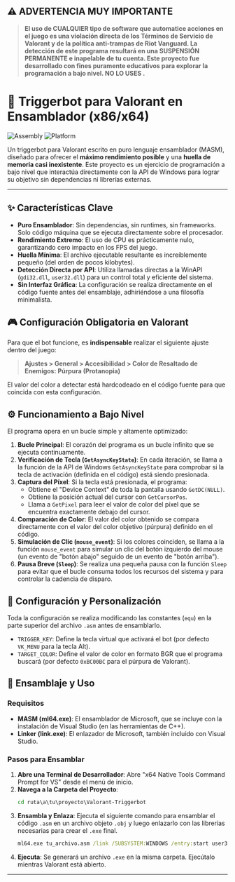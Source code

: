 ## ⚠️ ADVERTENCIA MUY IMPORTANTE

> **El uso de CUALQUIER tipo de software que automatice acciones en el juego es una violación directa de los Términos de Servicio de Valorant y de la política anti-trampas de Riot Vanguard. La detección de este programa resultará en una SUSPENSIÓN PERMANENTE e inapelable de tu cuenta. Este proyecto fue desarrollado con fines puramente educativos para explorar la programación a bajo nivel. NO LO USES .**

# 👾 Triggerbot para Valorant en Ensamblador (x86/x64)

![Assembly](https://img.shields.io/badge/Language-Assembly%20(MASM)-752F8A?style=for-the-badge&logo=c)
![Platform](https://img.shields.io/badge/Platform-Windows-0078D6?style=for-the-badge&logo=windows)

Un triggerbot para Valorant escrito en puro lenguaje ensamblador (MASM), diseñado para ofrecer el **máximo rendimiento posible** y una **huella de memoria casi inexistente**. Este proyecto es un ejercicio de programación a bajo nivel que interactúa directamente con la API de Windows para lograr su objetivo sin dependencias ni librerías externas.


---

## ✨ Características Clave

* **Puro Ensamblador**: Sin dependencias, sin runtimes, sin frameworks. Solo código máquina que se ejecuta directamente sobre el procesador.
* **Rendimiento Extremo**: El uso de CPU es prácticamente nulo, garantizando cero impacto en los FPS del juego.
* **Huella Mínima**: El archivo ejecutable resultante es increíblemente pequeño (del orden de pocos kilobytes).
* **Detección Directa por API**: Utiliza llamadas directas a la WinAPI (`gdi32.dll`, `user32.dll`) para un control total y eficiente del sistema.
* **Sin Interfaz Gráfica**: La configuración se realiza directamente en el código fuente antes del ensamblaje, adhiriéndose a una filosofía minimalista.

## 🎮 Configuración Obligatoria en Valorant

Para que el bot funcione, es **indispensable** realizar el siguiente ajuste dentro del juego:

> **Ajustes > General > Accesibilidad > Color de Resaltado de Enemigos: Púrpura (Protanopia)**

El valor del color a detectar está hardcodeado en el código fuente para que coincida con esta configuración.

## ⚙️ Funcionamiento a Bajo Nivel

El programa opera en un bucle simple y altamente optimizado:

1.  **Bucle Principal**: El corazón del programa es un bucle infinito que se ejecuta continuamente.
2.  **Verificación de Tecla (`GetAsyncKeyState`)**: En cada iteración, se llama a la función de la API de Windows `GetAsyncKeyState` para comprobar si la tecla de activación (definida en el código) está siendo presionada.
3.  **Captura del Píxel**: Si la tecla está presionada, el programa:
    * Obtiene el "Device Context" de toda la pantalla usando `GetDC(NULL)`.
    * Obtiene la posición actual del cursor con `GetCursorPos`.
    * Llama a `GetPixel` para leer el valor de color del píxel que se encuentra exactamente debajo del cursor.
4.  **Comparación de Color**: El valor del color obtenido se compara directamente con el valor del color objetivo (púrpura) definido en el código.
5.  **Simulación de Clic (`mouse_event`)**: Si los colores coinciden, se llama a la función `mouse_event` para simular un clic del botón izquierdo del mouse (un evento de "botón abajo" seguido de un evento de "botón arriba").
6.  **Pausa Breve (`Sleep`)**: Se realiza una pequeña pausa con la función `Sleep` para evitar que el bucle consuma todos los recursos del sistema y para controlar la cadencia de disparo.

## 🔧 Configuración y Personalización

Toda la configuración se realiza modificando las constantes (`equ`) en la parte superior del archivo `.asm` antes de ensamblarlo.

* `TRIGGER_KEY`: Define la tecla virtual que activará el bot (por defecto `VK_MENU` para la tecla Alt).
* `TARGET_COLOR`: Define el valor de color en formato BGR que el programa buscará (por defecto `0xBC00BC` para el púrpura de Valorant).

## 🚀 Ensamblaje y Uso

### Requisitos
* **MASM (ml64.exe)**: El ensamblador de Microsoft, que se incluye con la instalación de Visual Studio (en las herramientas de C++).
* **Linker (link.exe)**: El enlazador de Microsoft, también incluido con Visual Studio.

### Pasos para Ensamblar
1.  **Abre una Terminal de Desarrollador**: Abre "x64 Native Tools Command Prompt for VS" desde el menú de inicio.
2.  **Navega a la Carpeta del Proyecto**:
    ```cmd
    cd ruta\a\tu\proyecto\Valorant-Triggerbot
    ```
3.  **Ensambla y Enlaza**:
    Ejecuta el siguiente comando para ensamblar el código `.asm` en un archivo objeto `.obj` y luego enlazarlo con las librerías necesarias para crear el `.exe` final.
    ```cmd
    ml64.exe tu_archivo.asm /link /SUBSYSTEM:WINDOWS /entry:start user32.lib gdi32.lib kernel32.lib
    ```
4.  **Ejecuta**:
    Se generará un archivo `.exe` en la misma carpeta. Ejecútalo mientras Valorant está abierto.

---

